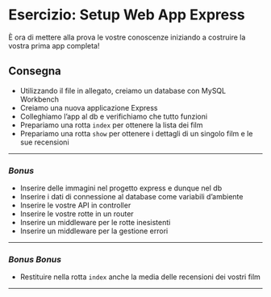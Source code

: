 # **Esercizio:** Setup Web App Express

È ora di mettere alla prova le vostre conoscenze iniziando a costruire la vostra prima app completa!


## Consegna

- Utilizzando il file in allegato, creiamo un database con MySQL Workbench
- Creiamo una nuova applicazione Express
- Colleghiamo l’app al db e verifichiamo che tutto funzioni
- Prepariamo una rotta `index` per ottenere la lista dei film
- Prepariamo una rotta `show` per ottenere i dettagli di un singolo film e le sue recensioni

---
### *Bonus*
- Inserire delle immagini nel progetto express e dunque nel db
- Inserire i dati di connessione al database come variabili d’ambiente
- Inserire le vostre API in controller
- Inserire le vostre rotte in un router
- Inserire un middleware per le rotte inesistenti
- Inserire un middleware per la gestione errori

---
### *Bonus Bonus*
- Restituire nella rotta `index` anche la media delle recensioni dei vostri film

---
